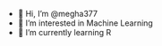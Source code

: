 - 👋 Hi, I’m @megha377
- 👀 I’m interested in Machine Learning
- 🌱 I’m currently learning R 

<!---
megha377/megha377 is a ✨ special ✨ repository because its `README.md` (this file) appears on your GitHub profile.
You can click the Preview link to take a look at your changes.
--->
